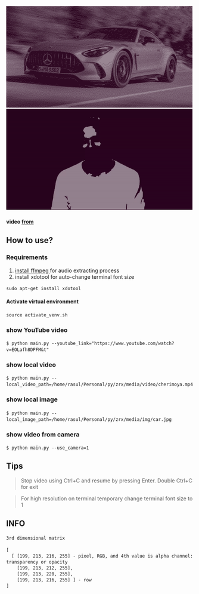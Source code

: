 <img src="redmi_media/img.png" width=500>

<img src="redmi_media/demo.gif" width=500>

#### video [from](https://www.youtube.com/watch?v=EOLafh8DPFM&t) 

## How to use?

### Requirements
1. [install ffmpeg ](https://phoenixnap.com/kb/install-ffmpeg-ubuntu) for audio extracting process 
2. install xdotool for auto-change terminal font size
```shell
sudo apt-get install xdotool
```

#### Activate virtual environment
```shell
source activate_venv.sh
```

### show YouTube video
`$ python main.py --youtube_link="https://www.youtube.com/watch?v=EOLafh8DPFM&t"`

### show local video
`$ python main.py --local_video_path=/home/rasul/Personal/py/zrx/media/video/cherimoya.mp4`

### show local image
`$ python main.py --local_image_path=/home/rasul/Personal/py/zrx/media/img/car.jpg`

### show video from camera
`$ python main.py --use_camera=1`


## Tips
> Stop video using Ctrl+C and resume by pressing Enter. Double Ctrl+C for exit

> For high resolution on terminal temporary change terminal font size to 1


## INFO

```
3rd dimensional matrix

[
  [ [199, 213, 216, 255] - pixel, RGB, and 4th value is alpha channel: transparency or opacity
    [199, 213, 212, 255], 
    [199, 213, 220, 255], 
    [199, 213, 216, 255] ] - row
]
```
